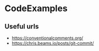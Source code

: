 # CodeExamples

## Useful urls
- https://conventionalcomments.org/
- https://chris.beams.io/posts/git-commit/
